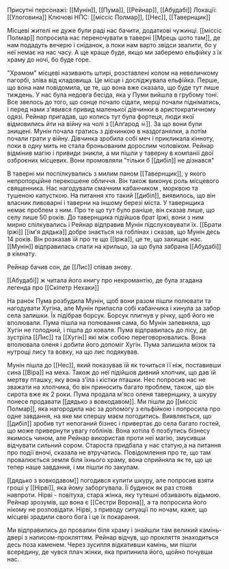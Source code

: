 
Присутні персонажі: [[Мунін]], [[Пума]], [[Рейнар]], [[Абудабі]]
Локації: [[Улоговина]]
Ключові НПС: [[міссіс Полмар]], [[Нес]], [[Тавернщик]]

Місцеві жителі не дуже були раді нас бачити, додаткові чужинці. [[міссіс Полмар]] попросила нас переночувати в таверні [[Мрець шото там]], де нам подадуть вечерю і сніданок, а поки нам варто звідси звалити, бо у неї немає на нас часу. А ще краще буде, якщо ми заберемо ельфійку з їх храму до ночі, бо буде горе.

"Храмом" місцеві називають штирі, розставлені колом на невеличкому пагорбі, зліва від кладовища. 
Це місце і досліджувала ельфійка. Перше, що вона нам повідомила, це те, що вона вже сказала, що буде тут лише тиждень. У нас була недовга бесіда, яка у Пуми вийшла в грубому тоні. Все звелось до того, що сонце почало сідати, мерці почали підніматись, і перед нами з'явився привид маленької дівчинки в аристократичному одязі. Рейнар пригадав, що колись тут була фортеця, люди якої відмовились йти на війну на чолі з [[Алґарод ☠]]. За що вони були знищені.
Мунін почала гратись з дівчинкою в наздоганялки, а потім почали грати у війну. Дівчинка зробила собі меч і прикликала кінноту, поки в одну мить не стала броньованим дорослим чоловіком. Рейнар відмінив магію і привиди зникли, а ми пішли у таверну в компанії двої озброєних місцевих. Вони промовляли "тільки б [[дибіл]] не дізнався"

В таверні ми поспілкувались з милим паном [[Тавернщик]], у якого непропорційне перекошене обличчя. Він також виконує роль місцевого священника. Нас нагодували смачним кабанчиком , морквою та тушеною капусткою. На питання хто такий [[дибіл]], виявилось, що він власник пивоварні і таверни на іншому березі міста. У тавернщика немає проблем з ним. Про те що тут було раніше, він сказав лише, що селу лише 50 років.
До тавернщика підійшов брат Іржі, вони з ним мирно спілкувались і Рейнар відправив Мунін підслуховувати їх. [[Брати Іржі]] [[ім'я дядька]] добре знається на гоблінах і сказав, що Мунін десь 14 років. Він розказав їй про те що [[Іржа]], це те, що захищає нас. 
[[Мунін]] відправилась спати на крильцо, за що була забрана [[Абудабі]] в кімнату. 

Рейнар бачив сон, де [[Лис]] співав знову.

[[Абудабі]] ж читала його книгу про некромантію, де була згадана легенда про [[Скіпетр Нехаки]]

На ранок Пума розбудила Мунін, щоб вони разом пішли полювати та нагодувати Хугіна, але Мунін припасла собі кабанчика і кинула за забор села залишки. Їх підібрав борсук. Борсук плигнув у річку, щоб його не вполювали. Пума пішла на полювання сама, бо Мунін запевняла, що Хугін не голодний, і пішла до коваля.
Пума відправилась до лісу, де зустріла [[Лис]] та [[Хугін]] які між собою переговорювались. Вона вполювала оленя і добити його допоміг Хугін. Пума залишила мізок та нутрощі лису та вовку, на що лис подякував.

 Мунін пішла до [[Нес]], який показував їй як точиться її ніж, поставивши сина [[Віра]] на меха. Також до неї підійшов дивний хлопчик, що дав їй мертву пташку, яку вона з'їла і кістки пташки. Нес попросив нас не зважати на хлопчика, бо він приносить багато проблем, також, що він сирота вже як 2 роки.
Пума продала м'ясо оленя тавернщику, а шкуру понесе продавати [[дядько з вовкодавом]]. Ми пішли до [[міссіс Полмар]], яка нагородила нас за допомогу з ельфійкою і попросила про одне завдання, на яке ми спершу маєм погодитись. Виявляється, що [[дибіл]] зробив тут непоганий бізнес і привертає до села багато гостей, що може привернути увагу гоблінів. Вона хотіла б позбутись бізнесу якимось чином, але Рейнар використав проти неї магію, змусивши відчувати сильний сором. Староста придбала у нас статую,а на питання про події вночі, сказала не втручатись. Повідомлення про те, що там провалюється земля біля їхнього храму, вона сприйняла як те, що це тепер наше завдання, і ми пішли по закупам.

[[дядько з вовкодавом]] погодився купити шкуру, але попросив взяти гроші у [[Нірві]], яка йому заборгувала. Її будинок як раз стояв навпроти. Нірві - повітуха, стара жінка, яку тутешні обзивають відьмою. Рейнар зрозумів, що вона є [[Сестри Ворона]], а та попросила його нікому не розповідати. Нірві, з приводу ситуації по ночам, каже, що місцеві зрадили свого бога і це їх покарання. 

Ми відправились до провалин біля храму і знайшли там великий камінь-двері з написом-прокляттям. Рейнар відчув, що прокляття знаходиться десь поза каменем. Через зусилля відкативши камінь, ми пішли всередину, де чувся плач жінки, яка припинила його, щойно почувши нас.


